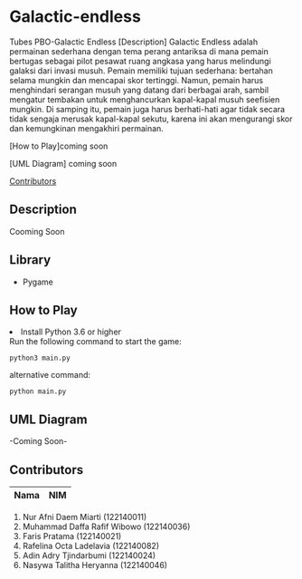 # Galactic-endless
Tubes PBO-Galactic Endless
[Description] Galactic Endless adalah permainan sederhana dengan tema perang antariksa di mana pemain bertugas sebagai pilot pesawat ruang angkasa yang harus melindungi galaksi dari invasi musuh. Pemain memiliki tujuan sederhana: bertahan selama mungkin dan mencapai skor tertinggi. Namun, pemain harus menghindari serangan musuh yang datang dari berbagai arah, sambil mengatur tembakan untuk menghancurkan kapal-kapal musuh seefisien mungkin. Di samping itu, pemain juga harus berhati-hati agar tidak secara tidak sengaja merusak kapal-kapal sekutu, karena ini akan mengurangi skor dan kemungkinan mengakhiri permainan.


[How to Play]coming soon

[UML Diagram] coming soon

[Contributors](#contributors)

## Description
Cooming Soon

## Library
- Pygame

## How to Play
<li> Install Python 3.6 or higher</li>
Run the following command to start the game:

```
python3 main.py
```
alternative command:

```
python main.py
```
## UML Diagram
-Coming Soon-


## Contributors

| Nama | NIM | 
| ---- | --- | 
1. Nur Afni Daem Miarti (122140011)
2. Muhammad Daffa Rafif Wibowo (122140036) 
3. Faris Pratama (122140021)
4. Rafelina Octa Ladelavia (122140082)
5. Adin Adry Tjindarbumi (122140024)
6. Nasywa Talitha Heryanna (122140046)

